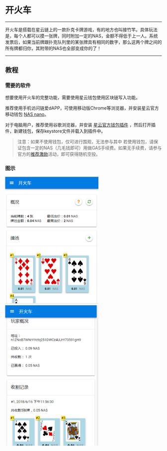 #  开火车

------

开火车是搭载在星云链上的一款扑克卡牌游戏，有的地方也叫接竹竿。具体玩法是，每个人都可以摸一张牌，同时附加一定的NAS，金额不得低于上一人。系统发票后，如果当前牌跟扑克队列里的某张牌具有相同的数字，那么这两个牌之间的所有牌都归你，其附带的NAS也全部变成你的了！

------

## 教程

###  需要的软件

想要使用开火车的完整功能，需要使用星云钱包使用区块链写入功能。 


推荐使用手机访问链爱dAPP，可使用移动版Chrome等浏览器，并安装星云官方移动钱包 [NAS nano](https://nano.nebulas.io/index.html)。


对于电脑用户，推荐使用谷歌浏览器，并安装 [星云官方钱包插件](https://github.com/ChengOrangeJu/WebExtensionWallet) ，然后打开插件，新建钱包，保存keystore文件并载入到插件中。


> 注意：如果不使用钱包，仅可进行围观，无法参与其中
 若使用钱包，请保证包含一定的NAS（几毛钱即可）用做GAS手续费。如果无手续费，请参与官方的[推荐激励](https://incentive.nebulas.io/cn/signup.html?invite=reOoc)活动，即可获得随机空投。


### 图示


<img src="forTutorial/1.PNG" width="300px"></img> 
<img src="forTutorial/2.PNG" width="300px"></img> 


